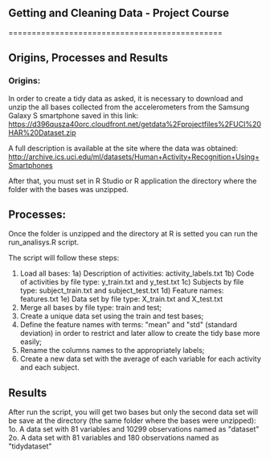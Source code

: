 ## Getting and Cleaning Data - Project Course
==============================================

## Origins, Processes and Results

### Origins:
In order to create a tidy data as asked, it is necessary to download and unzip the all bases collected from the accelerometers from the Samsung Galaxy S smartphone saved in this link:
https://d396qusza40orc.cloudfront.net/getdata%2Fprojectfiles%2FUCI%20HAR%20Dataset.zip 

A full description is available at the site where the data was obtained: 
http://archive.ics.uci.edu/ml/datasets/Human+Activity+Recognition+Using+Smartphones 

After that, you must set in R Studio or R application the directory where the folder with the bases was unzipped.

## Processes:
Once the folder is unzipped and the directory at R is setted you can run the run_analisys.R script.

The script will follow these steps:
1) Load all bases:
  1a) Description of activities: activity_labels.txt 
  1b) Code of activities by file type: y_train.txt and y_test.txt
  1c) Subjects by file type: subject_train.txt and subject_test.txt
  1d) Feature names: features.txt
  1e) Data set by file type: X_train.txt and X_test.txt
2) Merge all bases by file type: train and test;
3) Create a unique data set using the train and test bases;
4) Define the feature names with terms: "mean" and "std" (standard deviation) in order to restrict and later allow to create the tidy base more easily;
5) Rename the columns names to the appropriately labels;
6) Create a new data set with the average of each variable for each activity and each subject.

## Results
After run the script, you will get two bases but only the second data set will be save at the directory (the same folder where the bases were unzipped):
1o. A data set with 81 variables and 10299 observations named as "dataset"
2o. A data set with 81 variables and 180 observations named as "tidydataset"

